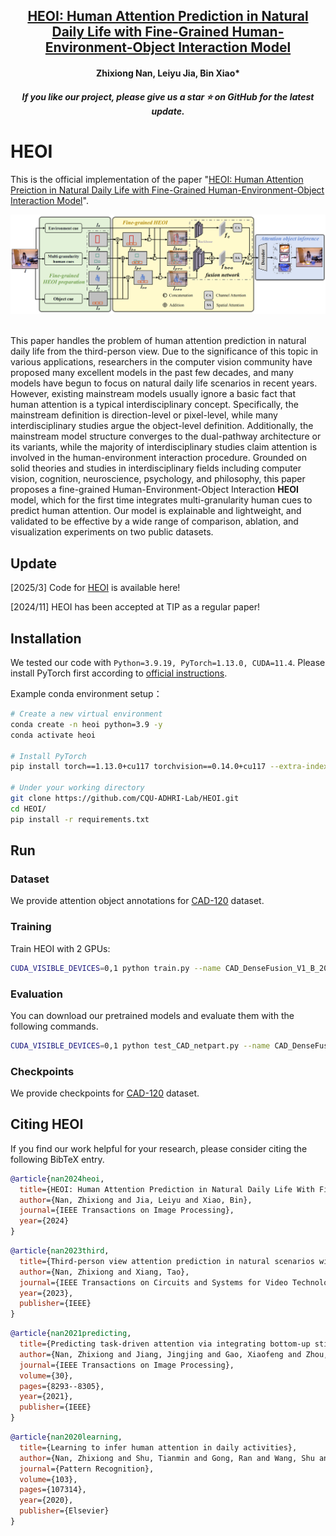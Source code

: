 <h2 align="center">
  <a href="https://ieeexplore.ieee.org/abstract/document/10794598">
    HEOI: Human Attention Prediction in Natural Daily Life with Fine-Grained Human-Environment-Object Interaction Model
  </a>
</h2>
<h4 align="center" color="A0A0A0"> Zhixiong Nan, Leiyu Jia, Bin Xiao* </h4>
<h5 align="center"> If you like our project, please give us a star ⭐ on GitHub for the latest update.</h5>

# HEOI
This is the official implementation of the paper "[HEOI: Human Attention Preiction in Natural Daily Life with Fine-Grained Human-Environment-Object Interaction Model](https://ieeexplore.ieee.org/abstract/document/10794598)".

<div align="center">
  <img src="figures/method.png"/>
</div><br/>

This paper handles the problem of human attention prediction in natural daily life from the third-person view. Due to the significance of this topic in various applications, researchers in the computer vision community have proposed many excellent models in the past few decades, and many models have begun to focus on natural daily life scenarios in recent years. However, existing mainstream models usually ignore a basic fact that human attention is a typical interdisciplinary concept. Specifically, the mainstream definition is direction-level or pixel-level, while many interdisciplinary studies argue the object-level definition. Additionally, the mainstream model structure converges to the dual-pathway architecture or its variants, while the majority of interdisciplinary studies claim attention is involved in the human-environment interaction procedure. Grounded on solid theories and studies in interdisciplinary fields including computer vision, cognition, neuroscience, psychology, and philosophy, this paper proposes a fine-grained Human-Environment-Object Interaction **HEOI** model, which for the first time integrates multi-granularity human cues to predict human attention. Our model is explainable and lightweight, and validated to be effective by a wide range of comparison, ablation, and visualization experiments on two public datasets.

## Update
[2025/3] Code for [HEOI](https://github.com/CQU-ADHRI-Lab/HEOI) is available here!

[2024/11] HEOI has been accepted at TIP as a regular paper!

## Installation

We tested our code with `Python=3.9.19, PyTorch=1.13.0, CUDA=11.4`. Please install PyTorch first according to [official instructions](https://pytorch.org/get-started/previous-versions/).

Example conda environment setup：

```bash
# Create a new virtual environment
conda create -n heoi python=3.9 -y
conda activate heoi

# Install PyTorch
pip install torch==1.13.0+cu117 torchvision==0.14.0+cu117 --extra-index-url https://download.pytorch.org/whl/cu117

# Under your working directory
git clone https://github.com/CQU-ADHRI-Lab/HEOI.git
cd HEOI/
pip install -r requirements.txt
```

## Run
### Dataset
We provide attention object annotations for <a href="https://drive.google.com/drive/folders/1_ExuT3rxAk6fC_aY-uM_L7eHMqd3__N5?usp=sharing" target="_blank">CAD-120</a> dataset.


### Training

Train HEOI with 2 GPUs:

```sh
CUDA_VISIBLE_DEVICES=0,1 python train.py --name CAD_DenseFusion_V1_B_200_LR0001 --model_name Dense_V1 --network_name Dense_fusion_V1 --batch_size 200 --lr_G 0.0001 --nepochs_decay 5 --nepochs_no_decay 5
```

### Evaluation

You can download our pretrained models and evaluate them with the following commands. 
```sh
CUDA_VISIBLE_DEVICES=0,1 python test_CAD_netpart.py --name CAD_DenseFusion_V1_B_200_LR0001 --model_name Dense_V1 --network_name Dense_fusion_V1 --batch_size 200 --lr_G 0.0001 --nepochs_decay 5 --nepochs_no_decay 5
```
### Checkpoints
We provide checkpoints for <a href="https://drive.google.com/file/d/1so-3t07-v0rn1zQ5S2wOrD2K30lbd6IS/view?usp=sharing" target="_blank">CAD-120</a> dataset.


## <a name="CitingMIDETR"></a>Citing HEOI

If you find our work helpful for your research, please consider citing the following BibTeX entry.

```BibTeX
@article{nan2024heoi,
  title={HEOI: Human Attention Prediction in Natural Daily Life With Fine-Grained Human-Environment-Object Interaction Model},
  author={Nan, Zhixiong and Jia, Leiyu and Xiao, Bin},
  journal={IEEE Transactions on Image Processing},
  year={2024}
}
```
```BibTex
@article{nan2023third,
  title={Third-person view attention prediction in natural scenarios with weak information dependency and human-scene interaction mechanism},
  author={Nan, Zhixiong and Xiang, Tao},
  journal={IEEE Transactions on Circuits and Systems for Video Technology},
  year={2023},
  publisher={IEEE}
}
```
```BibTex
@article{nan2021predicting,
  title={Predicting task-driven attention via integrating bottom-up stimulus and top-down guidance},
  author={Nan, Zhixiong and Jiang, Jingjing and Gao, Xiaofeng and Zhou, Sanping and Zuo, Weiliang and Wei, Ping and Zheng, Nanning},
  journal={IEEE Transactions on Image Processing},
  volume={30},
  pages={8293--8305},
  year={2021},
  publisher={IEEE}
}
```
```BibTex
@article{nan2020learning,
  title={Learning to infer human attention in daily activities},
  author={Nan, Zhixiong and Shu, Tianmin and Gong, Ran and Wang, Shu and Wei, Ping and Zhu, Song-Chun and Zheng, Nanning},
  journal={Pattern Recognition},
  volume={103},
  pages={107314},
  year={2020},
  publisher={Elsevier}
}
```
